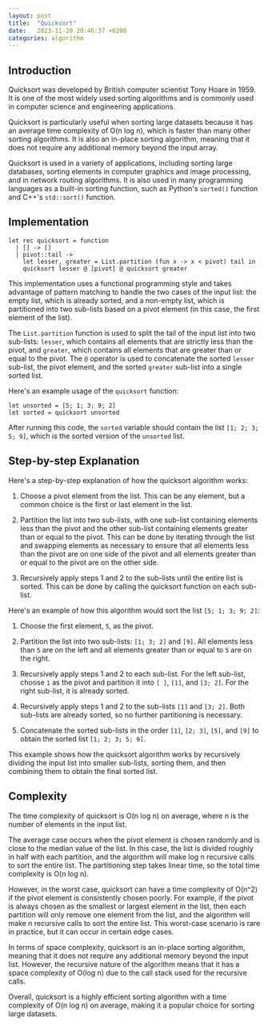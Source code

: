 ```yaml
---
layout: post
title:  "Quicksort"
date:   2023-11-20 20:46:37 +0200
categories: algorithm
---
```


## Introduction

Quicksort was developed by British computer scientist Tony Hoare in 1959. It is one of the most widely used sorting algorithms and is commonly used in computer science and engineering applications.  

Quicksort is particularly useful when sorting large datasets because it has an average time complexity of O(n log n), which is faster than many other sorting algorithms. It is also an in-place sorting algorithm, meaning that it does not require any additional memory beyond the input array.  

Quicksort is used in a variety of applications, including sorting large databases, sorting elements in computer graphics and image processing, and in network routing algorithms. It is also used in many programming languages as a built-in sorting function, such as Python's `sorted()` function and C++'s `std::sort()` function.

## Implementation
   
```  
let rec quicksort = function  
  | [] -> []  
  | pivot::tail ->  
    let lesser, greater = List.partition (fun x -> x < pivot) tail in  
    quicksort lesser @ [pivot] @ quicksort greater  
```  
   
This implementation uses a functional programming style and takes advantage of pattern matching to handle the two cases of the input list: the empty list, which is already sorted, and a non-empty list, which is partitioned into two sub-lists based on a pivot element (in this case, the first element of the list).  
   
The `List.partition` function is used to split the tail of the input list into two sub-lists: `lesser`, which contains all elements that are strictly less than the pivot, and `greater`, which contains all elements that are greater than or equal to the pivot. The `@` operator is used to concatenate the sorted `lesser` sub-list, the pivot element, and the sorted `greater` sub-list into a single sorted list.  

Here's an example usage of the `quicksort` function:  
   
```  
let unsorted = [5; 1; 3; 9; 2]  
let sorted = quicksort unsorted  
```  
   
After running this code, the `sorted` variable should contain the list `[1; 2; 3; 5; 9]`, which is the sorted version of the `unsorted` list.

## Step-by-step Explanation

Here's a step-by-step explanation of how the quicksort algorithm works:  
   
1. Choose a pivot element from the list. This can be any element, but a common choice is the first or last element in the list.  
   
2. Partition the list into two sub-lists, with one sub-list containing elements less than the pivot and the other sub-list containing elements greater than or equal to the pivot. This can be done by iterating through the list and swapping elements as necessary to ensure that all elements less than the pivot are on one side of the pivot and all elements greater than or equal to the pivot are on the other side.  
   
3. Recursively apply steps 1 and 2 to the sub-lists until the entire list is sorted. This can be done by calling the quicksort function on each sub-list.  
   
Here's an example of how this algorithm would sort the list `[5; 1; 3; 9; 2]`:  
   
1. Choose the first element, `5`, as the pivot.  
   
2. Partition the list into two sub-lists: `[1; 3; 2]` and `[9]`. All elements less than `5` are on the left and all elements greater than or equal to `5` are on the right.  
   
3. Recursively apply steps 1 and 2 to each sub-list. For the left sub-list, choose `1` as the pivot and partition it into `[ ]`, `[1]`, and `[3; 2]`. For the right sub-list, it is already sorted.  
   
4. Recursively apply steps 1 and 2 to the sub-lists `[1]` and `[3; 2]`. Both sub-lists are already sorted, so no further partitioning is necessary.  
   
5. Concatenate the sorted sub-lists in the order `[1]`, `[2; 3]`, `[5]`, and `[9]` to obtain the sorted list `[1; 2; 3; 5; 9]`.  

This example shows how the quicksort algorithm works by recursively dividing the input list into smaller sub-lists, sorting them, and then combining them to obtain the final sorted list.

## Complexity

The time complexity of quicksort is O(n log n) on average, where n is the number of elements in the input list.   
  
The average case occurs when the pivot element is chosen randomly and is close to the median value of the list. In this case, the list is divided roughly in half with each partition, and the algorithm will make log n recursive calls to sort the entire list. The partitioning step takes linear time, so the total time complexity is O(n log n).  
   
However, in the worst case, quicksort can have a time complexity of O(n^2) if the pivot element is consistently chosen poorly. For example, if the pivot is always chosen as the smallest or largest element in the list, then each partition will only remove one element from the list, and the algorithm will make n recursive calls to sort the entire list. This worst-case scenario is rare in practice, but it can occur in certain edge cases.  
   
In terms of space complexity, quicksort is an in-place sorting algorithm, meaning that it does not require any additional memory beyond the input list. However, the recursive nature of the algorithm means that it has a space complexity of O(log n) due to the call stack used for the recursive calls.  
   
Overall, quicksort is a highly efficient sorting algorithm with a time complexity of O(n log n) on average, making it a popular choice for sorting large datasets.